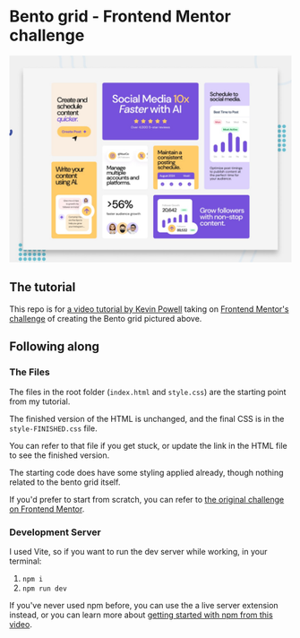 # Bento grid - Frontend Mentor challenge

![Design preview for the Bento grid coding challenge](./preview.jpg)

## The tutorial

This repo is for [a video tutorial by Kevin Powell](https://youtu.be/h4dHvo09cG4) taking on [Frontend Mentor&#39;s challenge](https://www.frontendmentor.io/challenges/bento-grid-RMydElrlOj?via=kevinpowell) of creating the Bento grid pictured above.

## Following along

### The Files

The files in the root folder (`index.html` and `style.css`) are the starting point from my tutorial.

The finished version of the HTML is unchanged, and the final CSS is in the `style-FINISHED.css` file.

You can refer to that file if you get stuck, or update the link in the HTML file to see the finished version.

The starting code does have some styling applied already, though nothing related to the bento grid itself.

If you'd prefer to start from scratch, you can refer to [the original challenge on Frontend Mentor](https://www.frontendmentor.io/challenges/bento-grid-RMydElrlOj?via=kevinpowell).

### Development Server

I used Vite, so if you want to run the dev server while working, in your terminal:

1. `npm i`
2. `npm run dev`

If you've never used npm before, you can use the a live server extension instead, or you can learn more about [getting started with npm from this video](https://youtu.be/UYz-9UaUp2E).
